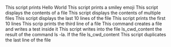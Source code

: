 This script prints Hello World
This script prints a smiley emoji
This script displays the contents of a file
This script displays the contents of multiple files
This script displays the last 10 lines of the file
This script prints the first 10 lines
This scrip prints the third line of a file
This command creates a file and writes a test inside it
This script writes into the file ls_cwd_content the result of the command ls -la. If the file ls_cwd_content
This script duplicates the last line of the file
